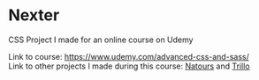 # Nexter
CSS Project I made for an online course on Udemy

Link to course: https://www.udemy.com/advanced-css-and-sass/  
Link to other projects I made during this course: [Natours](https://github.com/nobobo1234/natours) and [Trillo](https://github.com/nobobo1234/trillo)
